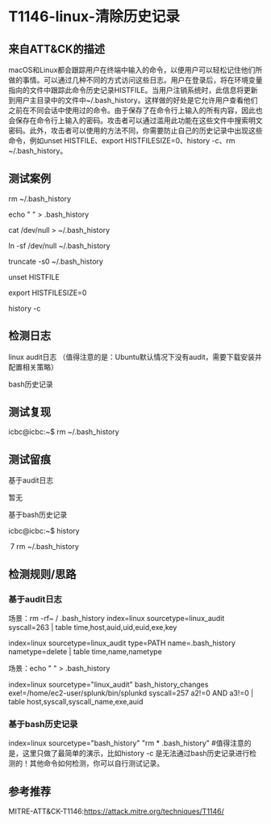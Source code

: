 # T1146-linux-清除历史记录

## 来自ATT&CK的描述

macOS和Linux都会跟踪用户在终端中输入的命令，以便用户可以轻松记住他们所做的事情。可以通过几种不同的方式访问这些日志。用户在登录后，将在环境变量指向的文件中跟踪此命令历史记录HISTFILE。当用户注销系统时，此信息将更新到用户主目录中的文件中~/.bash_history。这样做的好处是它允许用户查看他们之前在不同会话中使用过的命令。由于保存了在命令行上输入的所有内容，因此也会保存在命令行上输入的密码。攻击者可以通过滥用此功能在这些文件中搜索明文密码。此外，攻击者可以使用的方法不同，你需要防止自己的历史记录中出现这些命令，例如unset HISTFILE、export HISTFILESIZE=0、history -c、rm ~/.bash_history。

## 测试案例

rm ~/.bash_history

echo " " > .bash_history

cat /dev/null > ~/.bash_history

ln -sf /dev/null ~/.bash_history

truncate -s0 ~/.bash_history

unset HISTFILE

export HISTFILESIZE=0

history -c

## 检测日志

linux audit日志 （值得注意的是：Ubuntu默认情况下没有audit，需要下载安装并配置相关策略）

bash历史记录

## 测试复现

icbc@icbc:~$ rm ~/.bash_history

## 测试留痕

基于audit日志

暂无

基于bash历史记录

icbc@icbc:~$ history

​    7  rm ~/.bash_history

## 检测规则/思路

### 基于audit日志

场景：rm -rf~ / .bash_history
index=linux sourcetype=linux_audit syscall=263 | table time,host,auid,uid,euid,exe,key

index=linux sourcetype=linux_audit type=PATH name=.bash_history nametype=delete | table time,name,nametype

场景：echo " " > .bash_history

index=linux sourcetype="linux_audit" bash_history_changes exe!=/home/ec2-user/splunk/bin/splunkd syscall=257 a2!=0 AND a3!=0 | table host,syscall,syscall_name,exe,auid

### 基于bash历史记录

index=linux sourcetype="bash_history"  "rm * .bash_history"  #值得注意的是，这里只做了最简单的演示，比如history -c 是无法通过bash历史记录进行检测的！其他命令如何检测，你可以自行测试记录。

## 参考推荐

MITRE-ATT&CK-T1146:https://attack.mitre.org/techniques/T1146/